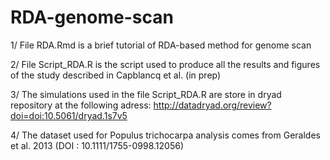 # RDA-genome-scan


1/ File RDA.Rmd is a brief tutorial of RDA-based method for genome scan

2/ File Script_RDA.R is the script used to produce all the results and figures of the study described in Capblancq et al. (in prep)

3/ The simulations used in the file Script_RDA.R are store in dryad repository at the following adress: http://datadryad.org/review?doi=doi:10.5061/dryad.1s7v5

4/ The dataset used for Populus trichocarpa analysis comes from Geraldes et al. 2013 (DOI : 10.1111/1755-0998.12056)
